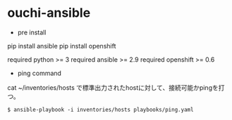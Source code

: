 # ouchi-ansible

- pre install
 
pip install ansible
pip install openshift

required python >= 3
required ansible >= 2.9
required openshift >= 0.6


- ping command  

cat ~/inventories/hosts 
で標準出力されたhostに対して、接続可能かpingを打つ。

```
$ ansible-playbook -i inventories/hosts playbooks/ping.yaml
```
